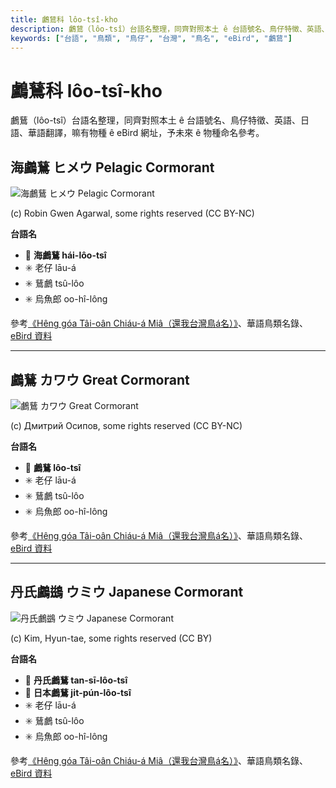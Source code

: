 ```yaml
---
title: 鸕鶿科 lôo-tsî-kho
description: 鸕鶿（lôo-tsî）台語名整理，同齊對照本土 ê 台語號名、鳥仔特徵、英語、日語、華語翻譯，嘛有物種 ê eBird 網址，予未來 ê 物種命名參考。
keywords: ["台語", "鳥類", "鳥仔", "台灣", "鳥名", "eBird", "鸕鶿"]
---
```


# 鸕鶿科 lôo-tsî-kho

鸕鶿（lôo-tsî）台語名整理，同齊對照本土 ê 台語號名、鳥仔特徵、英語、日語、華語翻譯，嘛有物種 ê eBird 網址，予未來 ê 物種命名參考。

## 海鸕鶿 ヒメウ Pelagic Cormorant

![海鸕鶿 ヒメウ Pelagic Cormorant](https://inaturalist-open-data.s3.amazonaws.com/photos/12228141/medium.jpg)

(c) Robin Gwen Agarwal, some rights reserved (CC BY-NC)

**台語名**

- 🎯 **海鸕鶿 hái-lôo-tsî**
- ✳️ 老仔 lāu-á
- ✳️ 鶿鸕 tsû-lôo
- ✳️ 烏魚郎 oo-hî-lông

參考[《Hêng góa Tâi-oân Chiáu-á Miâ（還我台灣鳥á名）》](https://siaulahjih.github.io/TaiOanChiauA/)、華語鳥類名錄、[eBird 資料](https://ebird.org/species/pelcor)

---

## 鸕鶿 カワウ Great Cormorant

![鸕鶿 カワウ Great Cormorant](https://inaturalist-open-data.s3.amazonaws.com/photos/141367445/medium.jpg)

(c) Дмитрий Осипов, some rights reserved (CC BY-NC)

**台語名**

- 🎯 **鸕鶿 lôo-tsî**
- ✳️ 老仔 lāu-á
- ✳️ 鶿鸕 tsû-lôo
- ✳️ 烏魚郎 oo-hî-lông

參考[《Hêng góa Tâi-oân Chiáu-á Miâ（還我台灣鳥á名）》](https://siaulahjih.github.io/TaiOanChiauA/)、華語鳥類名錄、[eBird 資料](https://ebird.org/species/grecor)

---

## 丹氏鸕鷀 ウミウ Japanese Cormorant

![丹氏鸕鷀 ウミウ Japanese Cormorant](https://inaturalist-open-data.s3.amazonaws.com/photos/2744316/medium.jpg)

(c) Kim, Hyun-tae, some rights reserved (CC BY)

**台語名**

- 🎯 **丹氏鸕鶿 tan-sī-lôo-tsî**
- 🎯 **日本鸕鶿 ji̍t-pún-lôo-tsî**
- ✳️ 老仔 lāu-á
- ✳️ 鶿鸕 tsû-lôo
- ✳️ 烏魚郎 oo-hî-lông

參考[《Hêng góa Tâi-oân Chiáu-á Miâ（還我台灣鳥á名）》](https://siaulahjih.github.io/TaiOanChiauA/)、華語鳥類名錄、[eBird 資料](https://ebird.org/species/japcor1)
